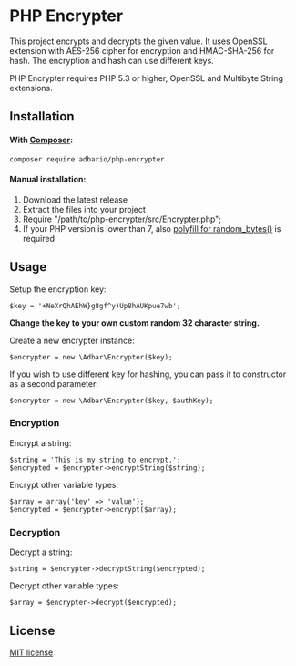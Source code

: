 # PHP Encrypter

This project encrypts and decrypts the given value. It uses OpenSSL extension with AES-256 cipher for encryption and HMAC-SHA-256 for hash. The encryption and hash can use different keys.

PHP Encrypter requires PHP 5.3 or higher, OpenSSL and Multibyte String extensions.

## Installation

#### With [Composer](https://getcomposer.org/):

```
composer require adbario/php-encrypter
```

#### Manual installation:
1. Download the latest release
2. Extract the files into your project
3. Require "/path/to/php-encrypter/src/Encrypter.php";
4. If your PHP version is lower than 7, also [polyfill for random_bytes()](https://github.com/paragonie/random_compat) is required

## Usage

Setup the encryption key:

```
$key = '+NeXrQhAEhW}g8gf^y)Up8hAUKpue7wb';
```

**Change the key to your own custom random 32 character string.**

Create a new encrypter instance:

```
$encrypter = new \Adbar\Encrypter($key);
```

If you wish to use different key for hashing, you can pass it to constructor as a second parameter:

```
$encrypter = new \Adbar\Encrypter($key, $authKey);
```

### Encryption

Encrypt a string:

```
$string = 'This is my string to encrypt.';
$encrypted = $encrypter->encryptString($string);
```

Encrypt other variable types:

```
$array = array('key' => 'value');
$encrypted = $encrypter->encrypt($array);
```

### Decryption

Decrypt a string:

```
$string = $encrypter->decryptString($encrypted);
```

Decrypt other variable types:

```
$array = $encrypter->decrypt($encrypted);
```

## License

[MIT license](LICENSE.md)
